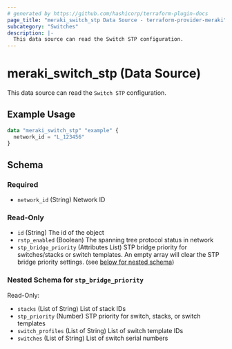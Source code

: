 ```yaml
---
# generated by https://github.com/hashicorp/terraform-plugin-docs
page_title: "meraki_switch_stp Data Source - terraform-provider-meraki"
subcategory: "Switches"
description: |-
  This data source can read the Switch STP configuration.
---
```


# meraki_switch_stp (Data Source)

This data source can read the `Switch STP` configuration.

## Example Usage

```terraform
data "meraki_switch_stp" "example" {
  network_id = "L_123456"
}
```

<!-- schema generated by tfplugindocs -->
## Schema

### Required

- `network_id` (String) Network ID

### Read-Only

- `id` (String) The id of the object
- `rstp_enabled` (Boolean) The spanning tree protocol status in network
- `stp_bridge_priority` (Attributes List) STP bridge priority for switches/stacks or switch templates. An empty array will clear the STP bridge priority settings. (see [below for nested schema](#nestedatt--stp_bridge_priority))

<a id="nestedatt--stp_bridge_priority"></a>
### Nested Schema for `stp_bridge_priority`

Read-Only:

- `stacks` (List of String) List of stack IDs
- `stp_priority` (Number) STP priority for switch, stacks, or switch templates
- `switch_profiles` (List of String) List of switch template IDs
- `switches` (List of String) List of switch serial numbers
